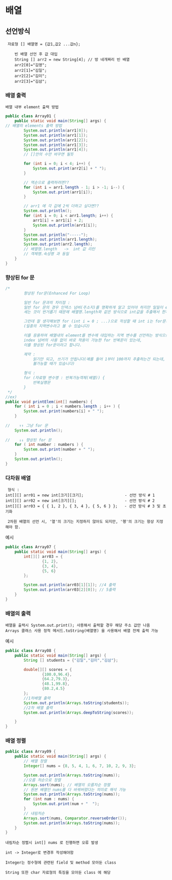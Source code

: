 # 배열

## 선언방식

     자료형 [] 배열명 = {값1,값2 ...값n};

        빈 배열 선언 후 값 대입
        String [] arr2 = new String[4]; // 방 네개짜리 빈 배열
        arr2[0]="김영";
        arr2[1]="김일";
        arr2[2]="김이";
        arr2[3]="김삼";

### 배열 출력

    배열 내부 element 출력 방법 

```java
public class Array01 {
    public static void main(String[] args) {
// 배열의 elements 출력 방법
        System.out.println(arr1[0]);
        System.out.println(arr1[1]);
        System.out.println(arr1[2]);
        System.out.println(arr1[3]);
        System.out.println(arr1[4]);
        // []안의 수만 바꾸면 될듯

        for (int i = 0; i < 4; i++) {
            System.out.print(arr2[i] + " ");
        }

        // 역순으로 출력하려면??
        for (int i = arr1.length - 1; i > -1; i--) {
            System.out.print(arr1[i]);
        }

        // arr1 에 각 값에 2씩 더하고 싶다면??
        System.out.println();
        for (int i = 0; i < arr1.length; i++) {
            arr1[i] = arr1[i] + 2;
            System.out.println(arr1[i]);
        }
        System.out.println("-----");
        System.out.println(arr1.length);
        System.out.print(arr2.length);
        // 배열명.length   ->  int 값 리턴
        // 객체명.속성명 과 동일
    }
}
```
### 향상된 for 문
```java
/*
        향상된 for문(Enhanced For Loop)

        일반 for 문과의 차이점 :
        일반 for 문의 경우 인덱스 넘버(주소지)를 명확하게 알고 있어야 하지만 일일이 element의 숫자를
        세는 것이 번거롭기 때문에 배열명.length와 같은 방식으로 int값을 추출해서 한계값에 대입했습니다.

        그런데 잘 생각해보면 for (int i = 0 ; ...)으로 작성할 때 int i는 for문의 내부에서 선언됩니다
        (일종의 지역변수라고 볼 수 있습니다)

        이를 응용하여 배열내의 element를 변수에 대입하는 지역 변수를 선언하는 방식으로
        index 넘버의 사용 없이 바로 적용이 가능한 for 반복문이 있는데,
        이를 향상된 for문이라고 합니다.

        제약 :
            읽기만 되고, 쓰기가 안됩니다(예를 들어 1부터 100까지 추출하는건 되는데, 1부터 100까지 입력은
            불가능할 때가 있습니다)

        형식 :
        for (자료형 변수명 : 반복가능객체(배열)) {
            반복실행문
        }
 */
//ex)
public void printElem(int[] numbers) {
    for ( int i = 0 ; i < numbers.length ; i++ ) {
        System.out.print(numbers[i] + " ");
    }
    
//    ↑↑ 그냥 for 문
    System.out.println();
    
//    ↓↓ 향상된 for 문
    for ( int number : numbers ) {
        System.out.print(number + " ");
    }
    System.out.println();
}
```
### 다차원 배열

     형식 :
    int[][] arr01 = new int[크기][크기];                  - 선언 방식 # 1
    int[][] arr02 = new int[크기][];                     - 선언 방식 # 2
    int[][] arr03 = { { 1, 2 }, { 3, 4 }, { 5, 6 } };   - 선언 방식 # 3 및 초기화

     2차원 배열의 선언 시, '열'의 크기는 지정하지 않아도 되지만, '행'의 크기는 항상 지정해야 함.

예시
```java
public class Array07 {
    public static void main(String[] args) {
        int[][] arr03 = {
                {1, 2},
                {3, 4},
                {5, 6}
        };

        System.out.println(arr03[1][1]); //4 출력
        System.out.println(arr03[2][0]); // 5출력
    }
}
```
### 배열의 출력
    배열을 출력시 System.out.print(); 사용해서 출력할 경우 해당 주소 값만 나옴
    Arrays 클래스 사용 정적 메서드.toString(배열명) 을 사용해서 배열 전체 출력 가능
예시
```java
public class Array08 {
    public static void main(String[] args) {
        String [] students = {"김일","김이","김삼"};

        double[][] scores = {
                {100.0,96.4},
                {64.2,79.3},
                {48.1,99.8},
                {80.2,4.5}
        };
        //1차배열 출력
        System.out.println(Arrays.toString(students));
        //2차 배열 출력
        System.out.println(Arrays.deepToString(scores));

    }
}
```
### 배열 정렬

```java
public class Array09 {
    public static void main(String[] args) {
        // 배열 정렬
        Integer[] nums = {8, 5, 4, 1, 6, 7, 10, 2, 9, 3};

        System.out.println(Arrays.toString(nums));
        //오름 차순으로 정렬
        Arrays.sort(nums); // 배열의 오름차순 정렬
        // 원본 배열인 nums를 다 바꿔버렸다는 의미로 해석 가능
        System.out.println(Arrays.toString(nums));
        for (int num : nums) {
            System.out.print(num + "  ");
        }
        // 내림차순
        Arrays.sort(nums, Comparator.reverseOrder());
        System.out.println(Arrays.toString(nums));
    }
}
```
    내림차순 정렬시 int[] nums 로 진행하면 오류 발생

    int -> Integer로 변경후 작성해야함

    Integer는 정수형에 관련된 field 및 method 모아둔 class 
    
    String 또한 char 자료형의 특징을 모아둔 class 에 해당
    